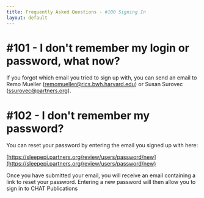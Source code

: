 ```yaml
---
title: Frequently Asked Questions - #100 Signing In
layout: default
---
```


# #101 - I don't remember my login or password, what now?

If you forgot which email you tried to sign up with, you can send an email to Remo Mueller (<remomueller@rics.bwh.harvard.edu>) or Susan Surovec (<ssurovec@partners.org>).

# #102 - I don't remember my password?

You can reset your password by entering the email you signed up with here:

[https://sleepepi.partners.org/review/users/password/new](https://sleepepi.partners.org/review/users/password/new)

Once you have submitted your email, you will receive an email containing a link to reset your password. Entering a new password will then allow you to sign in to CHAT Publications
